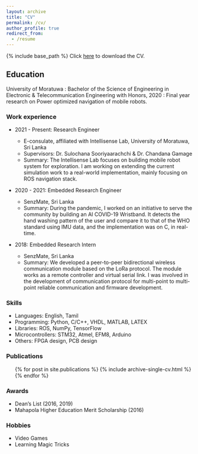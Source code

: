 ```yaml
---
layout: archive
title: "CV"
permalink: /cv/
author_profile: true
redirect_from:
  - /resume
---
```


{% include base_path %}
Click [here](../files/Senthurbavan_CV.pdf) to download the CV.

## Education
University of Moratuwa
:   Bachelor of the Science of Engineering in Electronic & Telecommunication Engineering with Honors, 2020 
:   Final year research on Power optimized navigation of mobile robots.

### Work experience
* 2021 - Present: Research Engineer
  * E-consulate, affiliated with Intellisense Lab, University of Moratuwa, Sri Lanka
  * Supervisors: Dr. Sulochana Sooriyaarachchi & Dr. Chandana Gamage
  * Summary: The Intellisense Lab focuses on building mobile robot system for exploration. I am working on extending the current simulation work to a real-world implementation, mainly focusing on ROS navigation stack.

* 2020 - 2021: Embedded Research Engineer
  * SenzMate, Sri Lanka
  * Summary: During the pandemic, I worked on an initiative to serve the community by building an AI COVID-19 Wristband. It detects the hand washing pattern of the user and compare it to that of the WHO standard using IMU data, and the implementation was on C, in real-time.

* 2018: Embedded Research Intern
  * SenzMate, Sri Lanka
  * Summary: We developed a peer-to-peer bidirectional wireless communication module based on the LoRa protocol. The module works as a remote controller and virtual serial link. I was involved in the development of communication protocol for multi-point to multi-point reliable communication and firmware development.
  
### Skills
* Languages: English, Tamil
* Programming: Python, C/C++, VHDL, MATLAB, LATEX 
* Libraries: ROS, NumPy, TensorFlow
* Microcontrollers: STM32, Atmel, EFM8, Arduino 
* Others: FPGA design, PCB design

### Publications
  <ul>{% for post in site.publications %}
    {% include archive-single-cv.html %}
  {% endfor %}</ul>
  
### Awards
* Dean’s List (2016, 2019)
* Mahapola Higher Education Merit Scholarship (2016)

### Hobbies
* Video Games
* Learning Magic Tricks
